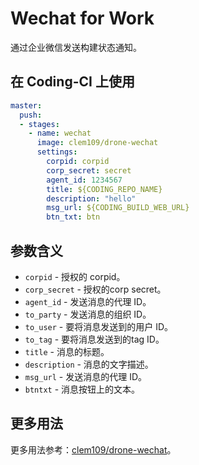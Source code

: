 # Wechat for Work

通过企业微信发送构建状态通知。

## 在 Coding-CI 上使用

```yml
master:
  push:
  - stages:
    - name: wechat
      image: clem109/drone-wechat
      settings:
        corpid: corpid
        corp_secret: secret
        agent_id: 1234567
        title: ${CODING_REPO_NAME}
        description: "hello"
        msg_url: ${CODING_BUILD_WEB_URL}
        btn_txt: btn
```

## 参数含义

* `corpid` - 授权的 corpid。
* `corp_secret` - 授权的corp secret。
* `agent_id` - 发送消息的代理 ID。
* `to_party` - 发送消息的组织 ID。
* `to_user` - 要将消息发送到的用户 ID。
* `to_tag` - 要将消息发送到的tag ID。
* `title` - 消息的标题。
* `description` - 消息的文字描述。
* `msg_url` - 发送消息的代理 ID。
* `btntxt` - 消息按钮上的文本。

## 更多用法

更多用法参考：[clem109/drone-wechat](https://github.com/clem109/drone-wechat)。
